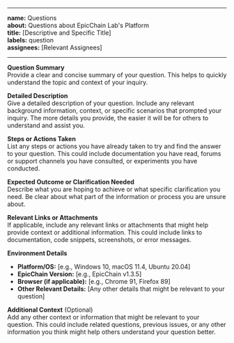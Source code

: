 
---

**name:** Questions  
**about:** Questions about EpicChain Lab's Platform  
**title:** [Descriptive and Specific Title]  
**labels:** question  
**assignees:** [Relevant Assignees]  

---

**Question Summary**  
Provide a clear and concise summary of your question. This helps to quickly understand the topic and context of your inquiry.

**Detailed Description**  
Give a detailed description of your question. Include any relevant background information, context, or specific scenarios that prompted your inquiry. The more details you provide, the easier it will be for others to understand and assist you.

**Steps or Actions Taken**  
List any steps or actions you have already taken to try and find the answer to your question. This could include documentation you have read, forums or support channels you have consulted, or experiments you have conducted.

**Expected Outcome or Clarification Needed**  
Describe what you are hoping to achieve or what specific clarification you need. Be clear about what part of the information or process you are unsure about.

**Relevant Links or Attachments**  
If applicable, include any relevant links or attachments that might help provide context or additional information. This could include links to documentation, code snippets, screenshots, or error messages.

**Environment Details**  
- **Platform/OS:** [e.g., Windows 10, macOS 11.4, Ubuntu 20.04]
- **EpicChain Version:** [e.g., EpicChain v1.3.5]
- **Browser (if applicable):** [e.g., Chrome 91, Firefox 89]
- **Other Relevant Details:** [Any other details that might be relevant to your question]

**Additional Context** (Optional)  
Add any other context or information that might be relevant to your question. This could include related questions, previous issues, or any other information you think might help others understand your question better.

